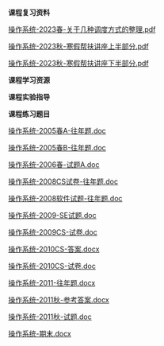 **课程复习资料**

[操作系统-2023春-关于几种调度方式的整理.pdf](https://gh.hitcs.cc/https://raw.githubusercontent.com/HIT-OpenCS/CS_Courses/main/公共课程/操作系统/课程复习资料/操作系统-2023春-关于几种调度方式的整理.pdf)

[操作系统-2023秋-寒假帮扶讲座上半部分.pdf](https://gh.hitcs.cc/https://raw.githubusercontent.com/HIT-OpenCS/CS_Courses/main/公共课程/操作系统/课程复习资料/操作系统-2023秋-寒假帮扶讲座上半部分.pdf)

[操作系统-2023秋-寒假帮扶讲座下半部分.pdf](https://gh.hitcs.cc/https://raw.githubusercontent.com/HIT-OpenCS/CS_Courses/main/公共课程/操作系统/课程复习资料/操作系统-2023秋-寒假帮扶讲座下半部分.pdf)

**课程学习资源**

**课程实验指导**

**课程练习题目**

[操作系统-2005春A-往年题.doc](https://gh.hitcs.cc/https://raw.githubusercontent.com/HIT-OpenCS/CS_Courses/main/公共课程/操作系统/课程练习题目/操作系统-2005春A-往年题.doc)

[操作系统-2005春B-往年题.doc](https://gh.hitcs.cc/https://raw.githubusercontent.com/HIT-OpenCS/CS_Courses/main/公共课程/操作系统/课程练习题目/操作系统-2005春B-往年题.doc)

[操作系统-2006春-试题A.doc](https://gh.hitcs.cc/https://raw.githubusercontent.com/HIT-OpenCS/CS_Courses/main/公共课程/操作系统/课程练习题目/操作系统-2006春-试题A.doc)

[操作系统-2008CS试卷-往年题.doc](https://gh.hitcs.cc/https://raw.githubusercontent.com/HIT-OpenCS/CS_Courses/main/公共课程/操作系统/课程练习题目/操作系统-2008CS试卷-往年题.doc)

[操作系统-2008软件试题-往年题.doc](https://gh.hitcs.cc/https://raw.githubusercontent.com/HIT-OpenCS/CS_Courses/main/公共课程/操作系统/课程练习题目/操作系统-2008软件试题-往年题.doc)

[操作系统-2009-SE试题.doc](https://gh.hitcs.cc/https://raw.githubusercontent.com/HIT-OpenCS/CS_Courses/main/公共课程/操作系统/课程练习题目/操作系统-2009-SE试题.doc)

[操作系统-2009CS-试卷.doc](https://gh.hitcs.cc/https://raw.githubusercontent.com/HIT-OpenCS/CS_Courses/main/公共课程/操作系统/课程练习题目/操作系统-2009CS-试卷.doc)

[操作系统-2010CS-答案.docx](https://gh.hitcs.cc/https://raw.githubusercontent.com/HIT-OpenCS/CS_Courses/main/公共课程/操作系统/课程练习题目/操作系统-2010CS-答案.docx)

[操作系统-2010CS-试卷.doc](https://gh.hitcs.cc/https://raw.githubusercontent.com/HIT-OpenCS/CS_Courses/main/公共课程/操作系统/课程练习题目/操作系统-2010CS-试卷.doc)

[操作系统-2011-往年题.docx](https://gh.hitcs.cc/https://raw.githubusercontent.com/HIT-OpenCS/CS_Courses/main/公共课程/操作系统/课程练习题目/操作系统-2011-往年题.docx)

[操作系统-2011秋-参考答案.docx](https://gh.hitcs.cc/https://raw.githubusercontent.com/HIT-OpenCS/CS_Courses/main/公共课程/操作系统/课程练习题目/操作系统-2011秋-参考答案.docx)

[操作系统-2011秋-试题.doc](https://gh.hitcs.cc/https://raw.githubusercontent.com/HIT-OpenCS/CS_Courses/main/公共课程/操作系统/课程练习题目/操作系统-2011秋-试题.doc)

[操作系统-期末.docx](https://gh.hitcs.cc/https://raw.githubusercontent.com/HIT-OpenCS/CS_Courses/main/公共课程/操作系统/课程练习题目/操作系统-期末.docx)

